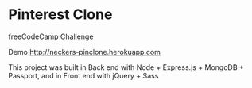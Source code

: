 Pinterest Clone
===
freeCodeCamp Challenge

Demo http://neckers-pinclone.herokuapp.com

This project was built in Back end with Node + Express.js + MongoDB + Passport, and in Front end with jQuery + Sass
